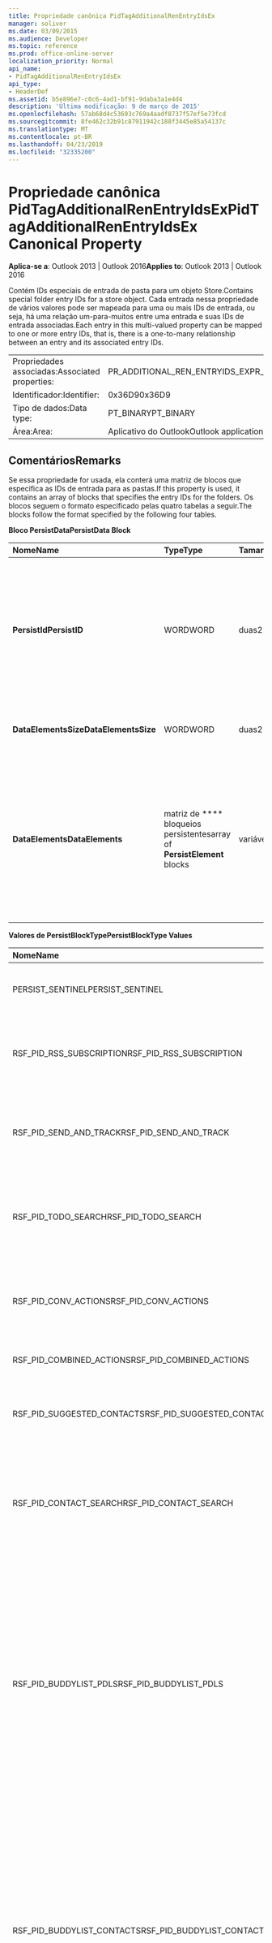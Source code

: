 ```yaml
---
title: Propriedade canônica PidTagAdditionalRenEntryIdsEx
manager: soliver
ms.date: 03/09/2015
ms.audience: Developer
ms.topic: reference
ms.prod: office-online-server
localization_priority: Normal
api_name:
- PidTagAdditionalRenEntryIdsEx
api_type:
- HeaderDef
ms.assetid: b5e896e7-c0c6-4ad1-bf91-9daba3a1e4d4
description: 'Última modificação: 9 de março de 2015'
ms.openlocfilehash: 57ab68d4c53693c769a4aadf8737f57ef5e73fcd
ms.sourcegitcommit: 8fe462c32b91c87911942c188f3445e85a54137c
ms.translationtype: MT
ms.contentlocale: pt-BR
ms.lasthandoff: 04/23/2019
ms.locfileid: "32335200"
---
```

# <a name="pidtagadditionalrenentryidsex-canonical-property"></a><span data-ttu-id="dc19e-103">Propriedade canônica PidTagAdditionalRenEntryIdsEx</span><span class="sxs-lookup"><span data-stu-id="dc19e-103">PidTagAdditionalRenEntryIdsEx Canonical Property</span></span>

  
  
<span data-ttu-id="dc19e-104">**Aplica-se a**: Outlook 2013 | Outlook 2016</span><span class="sxs-lookup"><span data-stu-id="dc19e-104">**Applies to**: Outlook 2013 | Outlook 2016</span></span> 
  
<span data-ttu-id="dc19e-105">Contém IDs especiais de entrada de pasta para um objeto Store.</span><span class="sxs-lookup"><span data-stu-id="dc19e-105">Contains special folder entry IDs for a store object.</span></span> <span data-ttu-id="dc19e-106">Cada entrada nessa propriedade de vários valores pode ser mapeada para uma ou mais IDs de entrada, ou seja, há uma relação um-para-muitos entre uma entrada e suas IDs de entrada associadas.</span><span class="sxs-lookup"><span data-stu-id="dc19e-106">Each entry in this multi-valued property can be mapped to one or more entry IDs, that is, there is a one-to-many relationship between an entry and its associated entry IDs.</span></span>
  
|||
|:-----|:-----|
|<span data-ttu-id="dc19e-107">Propriedades associadas:</span><span class="sxs-lookup"><span data-stu-id="dc19e-107">Associated properties:</span></span>  <br/> |<span data-ttu-id="dc19e-108">PR_ADDITIONAL_REN_ENTRYIDS_EX</span><span class="sxs-lookup"><span data-stu-id="dc19e-108">PR_ADDITIONAL_REN_ENTRYIDS_EX</span></span>  <br/> |
|<span data-ttu-id="dc19e-109">Identificador:</span><span class="sxs-lookup"><span data-stu-id="dc19e-109">Identifier:</span></span>  <br/> |<span data-ttu-id="dc19e-110">0x36D9</span><span class="sxs-lookup"><span data-stu-id="dc19e-110">0x36D9</span></span>  <br/> |
|<span data-ttu-id="dc19e-111">Tipo de dados:</span><span class="sxs-lookup"><span data-stu-id="dc19e-111">Data type:</span></span>  <br/> |<span data-ttu-id="dc19e-112">PT_BINARY</span><span class="sxs-lookup"><span data-stu-id="dc19e-112">PT_BINARY</span></span>  <br/> |
|<span data-ttu-id="dc19e-113">Área:</span><span class="sxs-lookup"><span data-stu-id="dc19e-113">Area:</span></span>  <br/> |<span data-ttu-id="dc19e-114">Aplicativo do Outlook</span><span class="sxs-lookup"><span data-stu-id="dc19e-114">Outlook application</span></span>  <br/> |
   
## <a name="remarks"></a><span data-ttu-id="dc19e-115">Comentários</span><span class="sxs-lookup"><span data-stu-id="dc19e-115">Remarks</span></span>

<span data-ttu-id="dc19e-116">Se essa propriedade for usada, ela conterá uma matriz de blocos que especifica as IDs de entrada para as pastas.</span><span class="sxs-lookup"><span data-stu-id="dc19e-116">If this property is used, it contains an array of blocks that specifies the entry IDs for the folders.</span></span> <span data-ttu-id="dc19e-117">Os blocos seguem o formato especificado pelas quatro tabelas a seguir.</span><span class="sxs-lookup"><span data-stu-id="dc19e-117">The blocks follow the format specified by the following four tables.</span></span>
  
<span data-ttu-id="dc19e-118">**Bloco PersistData**</span><span class="sxs-lookup"><span data-stu-id="dc19e-118">**PersistData Block**</span></span>

|<span data-ttu-id="dc19e-119">**Nome**</span><span class="sxs-lookup"><span data-stu-id="dc19e-119">**Name**</span></span>|<span data-ttu-id="dc19e-120">**Type**</span><span class="sxs-lookup"><span data-stu-id="dc19e-120">**Type**</span></span>|<span data-ttu-id="dc19e-121">**Tamanho**</span><span class="sxs-lookup"><span data-stu-id="dc19e-121">**Size**</span></span>|<span data-ttu-id="dc19e-122">**Descrição**</span><span class="sxs-lookup"><span data-stu-id="dc19e-122">**Description**</span></span>|
|:-----|:-----|:-----|:-----|
|<span data-ttu-id="dc19e-123">**PersistId**</span><span class="sxs-lookup"><span data-stu-id="dc19e-123">**PersistID**</span></span> <br/> |<span data-ttu-id="dc19e-124">WORD</span><span class="sxs-lookup"><span data-stu-id="dc19e-124">WORD</span></span>  <br/> |<span data-ttu-id="dc19e-125">duas</span><span class="sxs-lookup"><span data-stu-id="dc19e-125">2</span></span>  <br/> |<span data-ttu-id="dc19e-126">O valor do identificador de tipo para esta entrada **PersistData** .</span><span class="sxs-lookup"><span data-stu-id="dc19e-126">Type identifier value for this **PersistData** entry.</span></span> <span data-ttu-id="dc19e-127">Consulte a tabela "valores de PersistBlockType" da lista de valores válidos.</span><span class="sxs-lookup"><span data-stu-id="dc19e-127">See the "PersistBlockType Values" table for the list of valid values.</span></span>  <br/> |
|<span data-ttu-id="dc19e-128">**DataElementsSize**</span><span class="sxs-lookup"><span data-stu-id="dc19e-128">**DataElementsSize**</span></span> <br/> |<span data-ttu-id="dc19e-129">WORD</span><span class="sxs-lookup"><span data-stu-id="dc19e-129">WORD</span></span>  <br/> |<span data-ttu-id="dc19e-130">duas</span><span class="sxs-lookup"><span data-stu-id="dc19e-130">2</span></span>  <br/> |<span data-ttu-id="dc19e-131">Tamanho, em bytes, do campo \*\*\*\* dataelements.</span><span class="sxs-lookup"><span data-stu-id="dc19e-131">Size, in bytes, of the **DataElements** field.</span></span>  <br/> |
|<span data-ttu-id="dc19e-132">**DataElements**</span><span class="sxs-lookup"><span data-stu-id="dc19e-132">**DataElements**</span></span> <br/> |<span data-ttu-id="dc19e-133">matriz de \*\*\*\* bloqueios persistentes</span><span class="sxs-lookup"><span data-stu-id="dc19e-133">array of **PersistElement** blocks</span></span>  <br/> |<span data-ttu-id="dc19e-134">variável</span><span class="sxs-lookup"><span data-stu-id="dc19e-134">variable</span></span>  <br/> |<span data-ttu-id="dc19e-135">Indica quantas \*\*\*\* entradas persistentes existem para o repositório.</span><span class="sxs-lookup"><span data-stu-id="dc19e-135">Indicates how many **PersistElement** entries exist for the store.</span></span> <span data-ttu-id="dc19e-136">Consulte a tabela "persistir bloquear" para o formato desta estrutura.</span><span class="sxs-lookup"><span data-stu-id="dc19e-136">See the "PersistElement Block" table for the format of this structure.</span></span>  <br/> |
   
<span data-ttu-id="dc19e-137">**Valores de PersistBlockType**</span><span class="sxs-lookup"><span data-stu-id="dc19e-137">**PersistBlockType Values**</span></span>

|<span data-ttu-id="dc19e-138">**Nome**</span><span class="sxs-lookup"><span data-stu-id="dc19e-138">**Name**</span></span>|<span data-ttu-id="dc19e-139">**Valor**</span><span class="sxs-lookup"><span data-stu-id="dc19e-139">**Value**</span></span>|<span data-ttu-id="dc19e-140">**Descrição**</span><span class="sxs-lookup"><span data-stu-id="dc19e-140">**Description**</span></span>|
|:-----|:-----|:-----|
|<span data-ttu-id="dc19e-141">PERSIST_SENTINEL</span><span class="sxs-lookup"><span data-stu-id="dc19e-141">PERSIST_SENTINEL</span></span>  <br/> |<span data-ttu-id="dc19e-142">0x0000</span><span class="sxs-lookup"><span data-stu-id="dc19e-142">0x0000</span></span>  <br/> |<span data-ttu-id="dc19e-143">Indica que nenhum bloco de **PersistData** será processado.</span><span class="sxs-lookup"><span data-stu-id="dc19e-143">Indicates that no more **PersistData** blocks will be processed.</span></span>  <br/> |
|<span data-ttu-id="dc19e-144">RSF_PID_RSS_SUBSCRIPTION</span><span class="sxs-lookup"><span data-stu-id="dc19e-144">RSF_PID_RSS_SUBSCRIPTION</span></span>  <br/> |<span data-ttu-id="dc19e-145">0x8001</span><span class="sxs-lookup"><span data-stu-id="dc19e-145">0x8001</span></span>  <br/> |<span data-ttu-id="dc19e-146">Indica que esse bloco contém dados para a pasta de assinaturas RSS.</span><span class="sxs-lookup"><span data-stu-id="dc19e-146">Indicates that this block contains data for the RSS Subscriptions folder.</span></span>  <br/> |
|<span data-ttu-id="dc19e-147">RSF_PID_SEND_AND_TRACK</span><span class="sxs-lookup"><span data-stu-id="dc19e-147">RSF_PID_SEND_AND_TRACK</span></span>  <br/> |<span data-ttu-id="dc19e-148">0x8002</span><span class="sxs-lookup"><span data-stu-id="dc19e-148">0x8002</span></span>  <br/> |<span data-ttu-id="dc19e-149">Indica que esse bloco contém dados para a pasta de processamento de emails rastreados.</span><span class="sxs-lookup"><span data-stu-id="dc19e-149">Indicates that this block contains data for the Tracked Mail Processing folder.</span></span>  <br/> |
|<span data-ttu-id="dc19e-150">RSF_PID_TODO_SEARCH</span><span class="sxs-lookup"><span data-stu-id="dc19e-150">RSF_PID_TODO_SEARCH</span></span>  <br/> |<span data-ttu-id="dc19e-151">0x8004</span><span class="sxs-lookup"><span data-stu-id="dc19e-151">0x8004</span></span>  <br/> |<span data-ttu-id="dc19e-152">Indica que esse bloco contém dados para a pasta de pesquisa de tarefas pendentes.</span><span class="sxs-lookup"><span data-stu-id="dc19e-152">Indicates that this block contains data for the To-Do Search folder.</span></span>  <br/> |
|<span data-ttu-id="dc19e-153">RSF_PID_CONV_ACTIONS</span><span class="sxs-lookup"><span data-stu-id="dc19e-153">RSF_PID_CONV_ACTIONS</span></span>  <br/> |<span data-ttu-id="dc19e-154">0x8006</span><span class="sxs-lookup"><span data-stu-id="dc19e-154">0x8006</span></span>  <br/> |<span data-ttu-id="dc19e-155">Indica que esse bloco contém dados para a pasta de configurações de ação de conversa.</span><span class="sxs-lookup"><span data-stu-id="dc19e-155">Indicates that this block contains data for the Conversation Action Settings folder.</span></span>  <br/> |
|<span data-ttu-id="dc19e-156">RSF_PID_COMBINED_ACTIONS</span><span class="sxs-lookup"><span data-stu-id="dc19e-156">RSF_PID_COMBINED_ACTIONS</span></span>  <br/> |<span data-ttu-id="dc19e-157">0x8007</span><span class="sxs-lookup"><span data-stu-id="dc19e-157">0x8007</span></span>  <br/> |<span data-ttu-id="dc19e-158">Esse valor é reservado.</span><span class="sxs-lookup"><span data-stu-id="dc19e-158">This value is reserved.</span></span>  <br/> |
|<span data-ttu-id="dc19e-159">RSF_PID_SUGGESTED_CONTACTS</span><span class="sxs-lookup"><span data-stu-id="dc19e-159">RSF_PID_SUGGESTED_CONTACTS</span></span>  <br/> |<span data-ttu-id="dc19e-160">0x8008</span><span class="sxs-lookup"><span data-stu-id="dc19e-160">0x8008</span></span>  <br/> |<span data-ttu-id="dc19e-161">Indica que esse bloco contém dados para a pasta de contatos sugerida.</span><span class="sxs-lookup"><span data-stu-id="dc19e-161">Indicates that this block contains data for the Suggested Contacts folder.</span></span>  <br/> |
|<span data-ttu-id="dc19e-162">RSF_PID_CONTACT_SEARCH</span><span class="sxs-lookup"><span data-stu-id="dc19e-162">RSF_PID_CONTACT_SEARCH</span></span>  <br/> |<span data-ttu-id="dc19e-163">0x8009</span><span class="sxs-lookup"><span data-stu-id="dc19e-163">0x8009</span></span>  <br/> |<span data-ttu-id="dc19e-164">Indica que esse bloco contém dados para a pasta de pesquisa contatos.</span><span class="sxs-lookup"><span data-stu-id="dc19e-164">Indicates that this block contains data for the Contacts Search folder.</span></span>  <br/> <span data-ttu-id="dc19e-165">Usado apenas pelo Outlook.</span><span class="sxs-lookup"><span data-stu-id="dc19e-165">Used only by Outlook.</span></span>  <br/> |
|<span data-ttu-id="dc19e-166">RSF_PID_BUDDYLIST_PDLS</span><span class="sxs-lookup"><span data-stu-id="dc19e-166">RSF_PID_BUDDYLIST_PDLS</span></span>  <br/> |<span data-ttu-id="dc19e-167">0x800A</span><span class="sxs-lookup"><span data-stu-id="dc19e-167">0x800A</span></span>  <br/> |<span data-ttu-id="dc19e-168">Indica que esse bloco contém dados para a pasta de listas de contatos de mensagens instantâneas (IM).</span><span class="sxs-lookup"><span data-stu-id="dc19e-168">Indicates that this block contains data for the Instant Messaging (IM) Contact Lists folder.</span></span> <span data-ttu-id="dc19e-169">A pasta de referência contém listas de distribuição pessoais (PDLs) que representam cada grupo da lista de contatos de mensagens INSTANTÂNEAs.</span><span class="sxs-lookup"><span data-stu-id="dc19e-169">The referenced folder contains Personal Distribution Lists (PDLs) representing each group within the IM Contact list.</span></span>  <br/> <span data-ttu-id="dc19e-170">Usado pelo Outlook e pelo Exchange.</span><span class="sxs-lookup"><span data-stu-id="dc19e-170">Used by both Outlook and Exchange.</span></span>  <br/> |
|<span data-ttu-id="dc19e-171">RSF_PID_BUDDYLIST_CONTACTS</span><span class="sxs-lookup"><span data-stu-id="dc19e-171">RSF_PID_BUDDYLIST_CONTACTS</span></span>  <br/> |<span data-ttu-id="dc19e-172">0x800B</span><span class="sxs-lookup"><span data-stu-id="dc19e-172">0x800B</span></span>  <br/> |<span data-ttu-id="dc19e-173">Indica que esse bloco contém dados para a pasta de contatos de mensagens INSTANTÂNEAs.</span><span class="sxs-lookup"><span data-stu-id="dc19e-173">Indicates that this block contains data for the IM Contacts folder.</span></span> <span data-ttu-id="dc19e-174">A pasta de referência contém os contatos individuais referenciados pelos grupos de lista de contatos de mensagens INSTANTÂNEAs.</span><span class="sxs-lookup"><span data-stu-id="dc19e-174">The referenced folder contains the individual contacts referenced by the IM Contact List groups.</span></span>  <br/> <span data-ttu-id="dc19e-175">Usado pelo Outlook e pelo Exchange.</span><span class="sxs-lookup"><span data-stu-id="dc19e-175">Used by both Outlook and Exchange.</span></span>  <br/> |
   
<span data-ttu-id="dc19e-176">Se o valor **PersistBlockType** não for um dos definidos aqui, o bloco **PersistData** será ignorado e o processamento será continuado até que um PERSIST_SENTINEL **PersistId** seja processado ou que o final do Stream seja atingido.</span><span class="sxs-lookup"><span data-stu-id="dc19e-176">If the **PersistBlockType** value is not one of the ones defined here, the **PersistData** block is ignored and processing is continued until either a PERSIST_SENTINEL **PersistID** is processed or the end of the stream is reached.</span></span> 
  
<span data-ttu-id="dc19e-177">**PersistElementBlock**</span><span class="sxs-lookup"><span data-stu-id="dc19e-177">**PersistElementBlock**</span></span>

|<span data-ttu-id="dc19e-178">**Nome**</span><span class="sxs-lookup"><span data-stu-id="dc19e-178">**Name**</span></span>|<span data-ttu-id="dc19e-179">**Type**</span><span class="sxs-lookup"><span data-stu-id="dc19e-179">**Type**</span></span>|<span data-ttu-id="dc19e-180">**Tamanho**</span><span class="sxs-lookup"><span data-stu-id="dc19e-180">**Size**</span></span>|<span data-ttu-id="dc19e-181">**Descrição**</span><span class="sxs-lookup"><span data-stu-id="dc19e-181">**Description**</span></span>|
|:-----|:-----|:-----|:-----|
|<span data-ttu-id="dc19e-182">**ElementID**</span><span class="sxs-lookup"><span data-stu-id="dc19e-182">**ElementID**</span></span> <br/> |<span data-ttu-id="dc19e-183">WORD</span><span class="sxs-lookup"><span data-stu-id="dc19e-183">WORD</span></span>  <br/> |<span data-ttu-id="dc19e-184">duas</span><span class="sxs-lookup"><span data-stu-id="dc19e-184">2</span></span>  <br/> |<span data-ttu-id="dc19e-185">Especifica o valor do identificador de tipo \*\*\*\* para este bloco persistelement.</span><span class="sxs-lookup"><span data-stu-id="dc19e-185">Specifies the type identifier value for this **PersistElement** block.</span></span> <span data-ttu-id="dc19e-186">Consulte a tabela "valores de PersistElementType" para obter uma lista de valores válidos.</span><span class="sxs-lookup"><span data-stu-id="dc19e-186">See the "PersistElementType Values" table for a list of valid values.</span></span>  <br/> |
|<span data-ttu-id="dc19e-187">**ElementDataSize**</span><span class="sxs-lookup"><span data-stu-id="dc19e-187">**ElementDataSize**</span></span> <br/> |<span data-ttu-id="dc19e-188">WORD</span><span class="sxs-lookup"><span data-stu-id="dc19e-188">WORD</span></span>  <br/> |<span data-ttu-id="dc19e-189">duas</span><span class="sxs-lookup"><span data-stu-id="dc19e-189">2</span></span>  <br/> |<span data-ttu-id="dc19e-190">Especifica o tamanho, em bytes, do campo **ElementData** .</span><span class="sxs-lookup"><span data-stu-id="dc19e-190">Specifies the size, in bytes, of the **ElementData** field.</span></span>  <br/> |
|<span data-ttu-id="dc19e-191">**ElementData**</span><span class="sxs-lookup"><span data-stu-id="dc19e-191">**ElementData**</span></span> <br/> |<span data-ttu-id="dc19e-192">matriz de dados binários</span><span class="sxs-lookup"><span data-stu-id="dc19e-192">array of binary data</span></span>  <br/> |<span data-ttu-id="dc19e-193">variável</span><span class="sxs-lookup"><span data-stu-id="dc19e-193">variable</span></span>  <br/> |<span data-ttu-id="dc19e-194">Contém os dados deste par \*\*\*\* + \*\*\*\* de ElementID persistenteid.</span><span class="sxs-lookup"><span data-stu-id="dc19e-194">Contains the data for this **PersistID** + **ElementID** pair.</span></span>  <br/> |
   
<span data-ttu-id="dc19e-195">**Valores de PersistElementType**</span><span class="sxs-lookup"><span data-stu-id="dc19e-195">**PersistElementType Values**</span></span>

|<span data-ttu-id="dc19e-196">**Nome**</span><span class="sxs-lookup"><span data-stu-id="dc19e-196">**Name**</span></span>|<span data-ttu-id="dc19e-197">**Valor**</span><span class="sxs-lookup"><span data-stu-id="dc19e-197">**Value**</span></span>|<span data-ttu-id="dc19e-198">**Valor de ElementDataSize**</span><span class="sxs-lookup"><span data-stu-id="dc19e-198">**Value of ElementDataSize**</span></span>|<span data-ttu-id="dc19e-199">**Descrição**</span><span class="sxs-lookup"><span data-stu-id="dc19e-199">**Description**</span></span>|
|:-----|:-----|:-----|:-----|
|<span data-ttu-id="dc19e-200">RSF_ELID_HEADER</span><span class="sxs-lookup"><span data-stu-id="dc19e-200">RSF_ELID_HEADER</span></span>  <br/> |<span data-ttu-id="dc19e-201">0x0002</span><span class="sxs-lookup"><span data-stu-id="dc19e-201">0x0002</span></span>  <br/> |<span data-ttu-id="dc19e-202">0x0004</span><span class="sxs-lookup"><span data-stu-id="dc19e-202">0x0004</span></span>  <br/> |<span data-ttu-id="dc19e-203">Indica que o campo **ElementData** do bloco contém um valor de cabeçalho DWORD.</span><span class="sxs-lookup"><span data-stu-id="dc19e-203">Indicates that this block's **ElementData** field contains a DWORD Header value.</span></span> <span data-ttu-id="dc19e-204">Como esse valor é interpretado depende do tipo \*\*\*\* de PersistId do bloco.</span><span class="sxs-lookup"><span data-stu-id="dc19e-204">How this value is interpreted depends on the block's **PersistID** type.</span></span>  <br/> <span data-ttu-id="dc19e-205">Para todos \*\*\*\* os tipos PersistId especificados em [[MS-OXOSFLD]](https://msdn.microsoft.com/library/a60e9c16-2ba8-424b-b60c-385a8a2837cb.aspx), esse valor é zero.</span><span class="sxs-lookup"><span data-stu-id="dc19e-205">For all **PersistID** types specified in [[MS-OXOSFLD]](https://msdn.microsoft.com/library/a60e9c16-2ba8-424b-b60c-385a8a2837cb.aspx), this value is zero.</span></span>  <br/> |
|<span data-ttu-id="dc19e-206">RSF_ELID_ENTRYID</span><span class="sxs-lookup"><span data-stu-id="dc19e-206">RSF_ELID_ENTRYID</span></span>  <br/> |<span data-ttu-id="dc19e-207">0x0001</span><span class="sxs-lookup"><span data-stu-id="dc19e-207">0x0001</span></span>  <br/> |<span data-ttu-id="dc19e-208">variável</span><span class="sxs-lookup"><span data-stu-id="dc19e-208">variable</span></span>  <br/> |<span data-ttu-id="dc19e-209">Indica que esse bloco contém a **EntryID** da pasta especificada por **PersistId**.</span><span class="sxs-lookup"><span data-stu-id="dc19e-209">Indicates that this block contains the **EntryID** of the folder specified by **PersistID**.</span></span>  <br/> |
|<span data-ttu-id="dc19e-210">ELEMENT_SENTINEL</span><span class="sxs-lookup"><span data-stu-id="dc19e-210">ELEMENT_SENTINEL</span></span>  <br/> |<span data-ttu-id="dc19e-211">0x0000</span><span class="sxs-lookup"><span data-stu-id="dc19e-211">0x0000</span></span>  <br/> |<span data-ttu-id="dc19e-212">0x0000</span><span class="sxs-lookup"><span data-stu-id="dc19e-212">0x0000</span></span>  <br/> |<span data-ttu-id="dc19e-213">Indica que nenhum bloco \*\*\*\* de persistênciaelement será processado.</span><span class="sxs-lookup"><span data-stu-id="dc19e-213">Indicates that no more **PersistElement** blocks will be processed.</span></span>  <br/> |
   
<span data-ttu-id="dc19e-214">Se o valor **PersistElementType** não for um dos definidos aqui, o bloco **persistelement** será ignorado e o processamento será continuado até que um ELEMENT_SENTINEL **ElementID** seja processado ou o final do Stream seja atingido.</span><span class="sxs-lookup"><span data-stu-id="dc19e-214">If the **PersistElementType** value is not one of the ones defined here, the **PersistElement** block is ignored and processing is continued until either an ELEMENT_SENTINEL **ElementID** is processed or the end of the stream is reached.</span></span> 
  
## <a name="related-resources"></a><span data-ttu-id="dc19e-215">Recursos relacionados</span><span class="sxs-lookup"><span data-stu-id="dc19e-215">Related resources</span></span>

### <a name="protocol-specifications"></a><span data-ttu-id="dc19e-216">Especificações do protocolo</span><span class="sxs-lookup"><span data-stu-id="dc19e-216">Protocol specifications</span></span>

<span data-ttu-id="dc19e-217">[[MS-OXPROPS]](https://msdn.microsoft.com/library/f6ab1613-aefe-447d-a49c-18217230b148%28Office.15%29.aspx)</span><span class="sxs-lookup"><span data-stu-id="dc19e-217">[[MS-OXPROPS]](https://msdn.microsoft.com/library/f6ab1613-aefe-447d-a49c-18217230b148%28Office.15%29.aspx)</span></span>
  
> <span data-ttu-id="dc19e-218">Fornece referências às especificações relacionadas do protocolo do Exchange Server.</span><span class="sxs-lookup"><span data-stu-id="dc19e-218">Provides references to related Exchange Server protocol specifications.</span></span>
    
<span data-ttu-id="dc19e-219">[[MS-OXCSPAM]](https://msdn.microsoft.com/library/522f8587-4aed-4cd6-831b-40bd87862189%28Office.15%29.aspx)</span><span class="sxs-lookup"><span data-stu-id="dc19e-219">[[MS-OXCSPAM]](https://msdn.microsoft.com/library/522f8587-4aed-4cd6-831b-40bd87862189%28Office.15%29.aspx)</span></span>
  
> <span data-ttu-id="dc19e-220">Permite a manipulação de listas de permissões/bloqueios e a determinação de mensagens de lixo eletrônico.</span><span class="sxs-lookup"><span data-stu-id="dc19e-220">Enables the handling of allow/block lists and the determination of junk email messages.</span></span>
    
<span data-ttu-id="dc19e-221">[[MS-OXOSFLD]](https://msdn.microsoft.com/library/a60e9c16-2ba8-424b-b60c-385a8a2837cb%28Office.15%29.aspx)</span><span class="sxs-lookup"><span data-stu-id="dc19e-221">[[MS-OXOSFLD]](https://msdn.microsoft.com/library/a60e9c16-2ba8-424b-b60c-385a8a2837cb%28Office.15%29.aspx)</span></span>
  
> <span data-ttu-id="dc19e-222">Especifica as propriedades e operações para criar e localizar as pastas especiais em uma caixa de correio.</span><span class="sxs-lookup"><span data-stu-id="dc19e-222">Specifies the properties and operations for creating and locating the special folders in a mailbox.</span></span>
    
<span data-ttu-id="dc19e-223">[[MS-OXPHISH]](https://msdn.microsoft.com/library/ed49ab26-ba13-4d4c-8a94-98d4ceecd4b7%28Office.15%29.aspx)</span><span class="sxs-lookup"><span data-stu-id="dc19e-223">[[MS-OXPHISH]](https://msdn.microsoft.com/library/ed49ab26-ba13-4d4c-8a94-98d4ceecd4b7%28Office.15%29.aspx)</span></span>
  
> <span data-ttu-id="dc19e-224">Identifica e marca as mensagens de email que são projetadas para enganar os destinatários para divulgar informações confidenciais (como senhas e outras informações pessoais) para uma fonte não confiável.</span><span class="sxs-lookup"><span data-stu-id="dc19e-224">Identifies and marks email messages that are designed to trick recipients into divulging sensitive information (such as passwords and other personal information) to a non-trustworthy source.</span></span>
    
### <a name="header-files"></a><span data-ttu-id="dc19e-225">Arquivos de cabeçalho</span><span class="sxs-lookup"><span data-stu-id="dc19e-225">Header files</span></span>

<span data-ttu-id="dc19e-226">Mapitags. h</span><span class="sxs-lookup"><span data-stu-id="dc19e-226">Mapitags.h</span></span>
  
> <span data-ttu-id="dc19e-227">Contém definições de propriedades listadas como propriedades associadas.</span><span class="sxs-lookup"><span data-stu-id="dc19e-227">Contains definitions of properties listed as associated properties.</span></span>
    
<span data-ttu-id="dc19e-228">Mapidefs. h</span><span class="sxs-lookup"><span data-stu-id="dc19e-228">Mapidefs.h</span></span>
  
> <span data-ttu-id="dc19e-229">Fornece definições de tipo de dados.</span><span class="sxs-lookup"><span data-stu-id="dc19e-229">Provides data type definitions.</span></span>
    
## <a name="see-also"></a><span data-ttu-id="dc19e-230">Confira também</span><span class="sxs-lookup"><span data-stu-id="dc19e-230">See also</span></span>



[<span data-ttu-id="dc19e-231">Visão geral da propriedade MAPI</span><span class="sxs-lookup"><span data-stu-id="dc19e-231">MAPI Property Overview</span></span>](mapi-property-overview.md)
  
[<span data-ttu-id="dc19e-232">Propriedades canônicas MAPI</span><span class="sxs-lookup"><span data-stu-id="dc19e-232">MAPI Canonical Properties</span></span>](mapi-canonical-properties.md)
  
[<span data-ttu-id="dc19e-233">Mapear nomes de propriedades canônicas para nomes MAPI</span><span class="sxs-lookup"><span data-stu-id="dc19e-233">Mapping Canonical Property Names to MAPI Names</span></span>](mapping-canonical-property-names-to-mapi-names.md)
  
[<span data-ttu-id="dc19e-234">Mapear nomes MAPI para nomes de propriedades canônicas</span><span class="sxs-lookup"><span data-stu-id="dc19e-234">Mapping MAPI Names to Canonical Property Names</span></span>](mapping-mapi-names-to-canonical-property-names.md)


